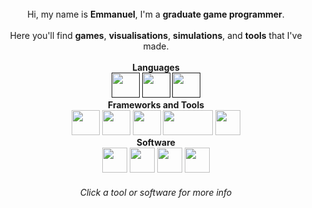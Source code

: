 <div align="center">
  <br>Hi, my name is <b>Emmanuel</b>, I'm a <b>graduate game programmer</b>.</br>
  <br>Here you'll find <b>games</b>, <b>visualisations</b>, <b>simulations</b>, and <b>tools</b> that I've made.</br>
  <br><b>Languages</b></br>
    <a href=""><img src="https://github.com/user-attachments/assets/f6367141-4b5c-49dc-8894-346fffa8e1d3"width=45 height=40/></a>
    <a href=""><img src="https://github.com/user-attachments/assets/06b2f249-1271-4a3f-8ca8-aeca5ca1328f"width=45 height=40/></a>
    <a href=""><img src="https://github.com/user-attachments/assets/1280239a-2619-4d21-8d54-d0c72e2eafba"width=45 height=40/></a>
  <br><b>Frameworks and Tools</b></br>
    <a href="https://git-scm.com/"><img src="https://github.com/user-attachments/assets/2cefdbd9-6374-47ff-b696-07b3c610bb89"width=45 height=40/></a>
    <a href="https://www.gnu.org/software/bash/"><img src="https://github.com/user-attachments/assets/365b5050-3c56-4a14-b445-7413627b43b2"width=45 height=40/></a>
    <a href="https://cmake.org/"><img src="https://github.com/user-attachments/assets/dee58719-a775-48fa-aa9a-1b3cc3f5edc7"width=45 height=40/></a>
    <a href="https://github.com/catchorg/Catch2"><img src="https://github.com/user-attachments/assets/99d02f94-14c4-42e0-a42b-01f9d32abf58"width=80 height=40/></a>
    <a href="https://github.com/ArthurSonzogni/FTXUI"><img src="https://github.com/user-attachments/assets/f2827a98-4e11-4ef5-b59e-afc2ad78bd36"width=40 height=40/></a>
  <br><b>Software</b></br>
    <a href="https://visualstudio.microsoft.com/"><img src="https://github.com/user-attachments/assets/77e594f1-f327-48bd-aee1-a30ddda70762"width=40 height=40/></a>
    <a href="https://obsidian.md/"><img src="https://github.com/user-attachments/assets/7613f0be-0b8e-43ce-a41b-873ebe8dc567"width=40 height=40/></a>
    <a href="https://www.unrealengine.com/en-US"><img src="https://github.com/user-attachments/assets/7d36cbd8-c2de-4cd5-aec7-d836de06fc5c"width=40 height=40/></a>
    <a href="https://unity.com/"><img src="https://github.com/user-attachments/assets/c9645f1e-40af-434c-ae9d-fd57bc6cffd4"width=40 height=40/></a>
  <h6>Click a tool or software for more info</font></h6>
</div>

